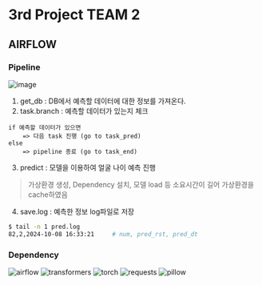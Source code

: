 # 3rd Project TEAM 2

## AIRFLOW 

### Pipeline
![image](https://github.com/user-attachments/assets/81b1f0f0-e69f-497c-b1ab-cf5f83db8bbd)
1. get_db : DB에서 예측할 데이터에 대한 정보를 가져온다.
2. task.branch : 예측할 데이터가 있는지 체크
```
if 예측할 데이터가 있으면
    => 다음 task 진행 (go to task_pred)
else
    => pipeline 종료 (go to task_end)
```
3. predict : 모델을 이용하여 얼굴 나이 예측 진행
> 가상환경 생성, Dependency 설치, 모델 load 등 소요시간이 길어 가상환경을 cache하였음
4. save.log : 예측한 정보 log파일로 저장
```bash
$ tail -n 1 pred.log
82,2,2024-10-08 16:33:21     # num, pred_rst, pred_dt
```

### Dependency
![airflow](https://img.shields.io/badge/apache--airflow-017CEE.svg?style=for-the-badge&logo=apacheairflow&logoColor=FFFFFF)
![transformers](https://img.shields.io/badge/transformers-FFD21E.svg?style=for-the-badge&logo=huggingface&logoColor=000000)
![torch](https://img.shields.io/badge/pytorch-EE4C2C.svg?style=for-the-badge&logo=pytorch&logoColor=FFFFFF)
![requests](https://img.shields.io/badge/python-3776AB.svg?style=for-the-badge&logo=python&logoColor=FFFFFF)
![pillow](https://img.shields.io/badge/python-3776AB.svg?style=for-the-badge&logo=python&logoColor=FFFFFF)
